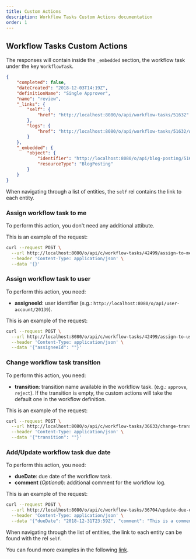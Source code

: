 ```yaml
---
title: Custom Actions
description: Workflow Tasks Custom Actions documentation
order: 1
---
```


## Workflow Tasks Custom Actions

The responses will contain inside the `_embedded` section, the workflow task under the key `WorkflowTask`.

```json
{
    "completed": false,
    "dateCreated": "2018-12-03T14:19Z",
    "definitionName": "Single Approver",
    "name": "review",
    "_links": {
        "self": {
            "href": "http://localhost:8080/o/api/workflow-tasks/51632"
        },
        "logs": {
            "href": "http://localhost:8080/o/api/workflow-tasks/51632/workflow-logs"
        }
    },
    "_embedded": {
        "object": {
            "identifier": "http://localhost:8080/o/api/blog-posting/51621",
            "resourceType": "BlogPosting"
        }
    }
}
```

When navigating through a list of entities, the `self` rel contains the link to each entity.

### Assign workflow task to me

To perform this action, you don't need any additional attibute.

This is an example of the request: 

```bash
curl --request POST \
  --url http://localhost:8080/o/api/c/workflow-tasks/42499/assign-to-me \
  --header 'Content-Type: application/json' \
  --data '{}'
```

### Assign workflow task to user

To perform this action, you need:

* **assigneeId**: user identifier (e.g.: `http://localhost:8080/o/api/user-account/20139`).

This is an example of the request: 

```bash
curl --request POST \
  --url http://localhost:8080/o/api/c/workflow-tasks/42499/assign-to-user \
  --header 'Content-Type: application/json' \
  --data '{"assigneeId": ""}'
```

### Change workflow task transition

To perform this action, you need:

* **transition**: transition name available in the workflow task. (e.g.: `approve`, `reject`). If the transition is empty, the custom actions will take the default one in the workflow definition.

This is an example of the request: 

```bash
curl --request POST \
  --url http://localhost:8080/o/api/c/workflow-tasks/36633/change-transition \
  --header 'Content-Type: application/json' \
  --data '{"transition": ""}'
```

### Add/Update workflow task due date

To perform this action, you need:

* **dueDate**: due date of the workflow task.
* **comment** (_Optional_): additional comment for the workflow log.

This is an example of the request: 

```bash
curl --request POST \
  --url http://localhost:8080/o/api/c/workflow-tasks/36704/update-due-date \
  --header 'Content-Type: application/json' \
  --data '{"dueDate": "2018-12-31T23:59Z", "comment": "This is a comment"}'
```

When navigating through the list of entities, the link to each entity can be found with the rel `self`.

You can found more examples in the following [link](/docs/my-user-account/workflow-tasks/custom-actions/examples.html).